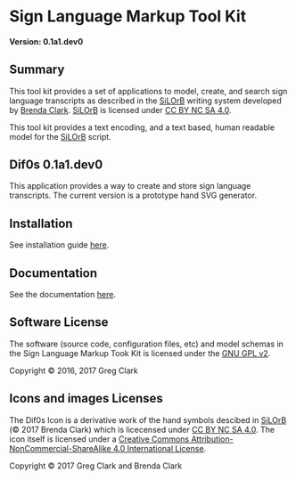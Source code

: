 # Sign Language Markup Tool Kit
#### Version: 0.1a1.dev0

## Summary

This tool kit provides a set of applications to model, create, and search sign
language transcripts as described in the [SiLOrB](https://bleegiimuus.wordpress.com/home/silorb-sign-language-writing/) writing system developed by [Brenda Clark](https://bleegiimuus.wordpress.com/).  [SiLOrB](https://bleegiimuus.wordpress.com/home/silorb-sign-language-writing/) is licensed under <a rel="license" href="http://creativecommons.org/licenses/by-nc-sa/4.0/">CC BY NC SA 4.0</a>.

This tool kit provides a text encoding, and a text based, human readable model for the [SiLOrB](https://bleegiimuus.wordpress.com/home/silorb-sign-language-writing/) script.

## Dif0s 0.1a1.dev0

This application provides a way to create and store sign language transcripts.
The current version is a prototype hand SVG generator.

## Installation

See installation guide [here](https://gitlab.com/eigenmoose/signlangmtk/wikis/Installation%20and%20Setup).

## Documentation

See the documentation [here](https://gitlab.com/eigenmoose/signlangmtk/wikis/documentation).

## Software License

The software (source code, configuration files, etc) and model schemas in the Sign Language Markup Took Kit is licensed under the
[GNU GPL v2](https://www.gnu.org/licenses/old-licenses/gpl-2.0-standalone.html).

Copyright &copy; 2016, 2017 Greg Clark

## Icons and images Licenses
The Dif0s Icon is a derivative work of the hand symbols descibed in [SiLOrB](https://bleegiimuus.wordpress.com/home/silorb-sign-language-writing/) (&copy; 2017 Brenda Clark) which is licecensed under <a rel="license" href="http://creativecommons.org/licenses/by-nc-sa/4.0/">CC BY NC SA 4.0</a>.  The icon itself is licensed under a <a rel="license" href="http://creativecommons.org/licenses/by-nc-sa/4.0/">Creative Commons Attribution-NonCommercial-ShareAlike 4.0 International License</a>.

Copyright &copy; 2017 Greg Clark and Brenda Clark
